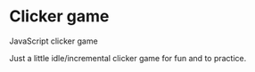 # Clicker game
 JavaScript clicker game 

Just a little idle/incremental clicker game for fun and to practice.
